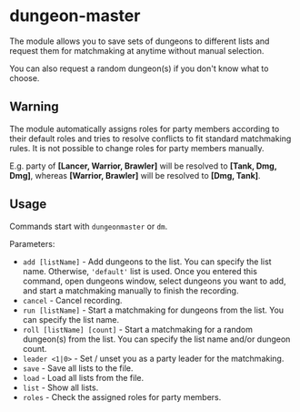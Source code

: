 # dungeon-master

The module allows you to save sets of dungeons to different lists and request them for matchmaking at anytime without manual selection.

You can also request a random dungeon(s) if you don't know what to choose.

## Warning

The module automatically assigns roles for party members according to their default roles and tries to resolve conflicts to fit standard matchmaking rules. It is not possible to change roles for party members manually.

E.g. party of **[Lancer, Warrior, Brawler]** will be resolved to **[Tank, Dmg, Dmg]**, whereas **[Warrior, Brawler]** will be resolved to **[Dmg, Tank]**.

## Usage

Commands start with `dungeonmaster` or `dm`.

Parameters:

- `add [listName]` - Add dungeons to the list. You can specify the list name. Otherwise, `'default'` list is used. Once you entered this command, open dungeons window, select dungeons you want to add, and start a matchmaking manually to finish the recording.
- `cancel` - Cancel recording.
- `run [listName]` - Start a matchmaking for dungeons from the list. You can specify the list name.
- `roll [listName] [count]` - Start a matchmaking for a random dungeon(s) from the list. You can specify the list name and/or dungeon count.
- `leader <1|0>` - Set / unset you as a party leader for the matchmaking.
- `save` - Save all lists to the file.
- `load` - Load all lists from the file.
- `list` - Show all lists.
- `roles` - Check the assigned roles for party members.
